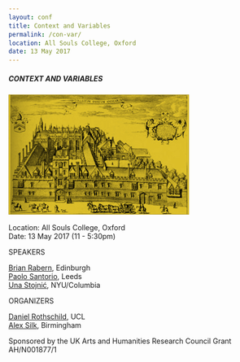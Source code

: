 ```yaml
---
layout: conf
title: Context and Variables
permalink: /con-var/
location: All Souls College, Oxford
date: 13 May 2017
---
```



##### CONTEXT AND VARIABLES 





![ASC](/asc.jpeg)

Location: All Souls College, Oxford <br>
Date: 13 May 2017 (11 - 5:30pm)


<div class="title"> SPEAKERS </div>

[Brian Rabern](http://brianrabern.net/), Edinburgh <br>
[Paolo Santorio](http://paolosantorio.net/), Leeds <br>
[Una Stojnić](http://www.unastojnic.com/), NYU/Columbia

<div class="title"> ORGANIZERS </div>

[Daniel Rothschild](http://danielrothschild.com/), UCL <br>
[Alex Silk](http://www-personal.umich.edu/~asilk/Alex_Silk/home.html), Birmingham

Sponsored by the UK Arts and Humanities Research Council Grant AH/N001877/1


